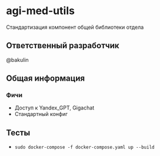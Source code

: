 # agi-med-utils

Стандартизация компонент общей библиотеки отдела

## Ответственный разработчик

@bakulin

## Общая информация

### Фичи

- Доступ к Yandex_GPT, Gigachat
- Стандартный конфиг

## Тесты

- `sudo docker-compose -f docker-compose.yaml up --build`
